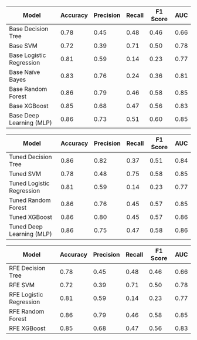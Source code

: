 | Model                      | Accuracy | Precision | Recall | F1 Score | AUC  |
|----------------------------|----------|-----------|--------|----------|------|
| Base Decision Tree         | 0.78     | 0.45      | 0.48   | 0.46     | 0.66 |
| Base SVM                   | 0.72     | 0.39      | 0.71   | 0.50     | 0.78 |
| Base Logistic Regression   | 0.81     | 0.59      | 0.14   | 0.23     | 0.77 |
| Base Naïve Bayes           | 0.83     | 0.76      | 0.24   | 0.36     | 0.81 |
| Base Random Forest         | 0.86     | 0.79      | 0.46   | 0.58     | 0.85 |
| Base XGBoost               | 0.85     | 0.68      | 0.47   | 0.56     | 0.83 |
| Base Deep Learning (MLP)   | 0.86     | 0.73      | 0.51   | 0.60     | 0.85 |

| Model                      | Accuracy | Precision | Recall | F1 Score | AUC  |
|----------------------------|----------|-----------|--------|----------|------|
| Tuned Decision Tree        | 0.86     | 0.82      | 0.37   | 0.51     | 0.84 |
| Tuned SVM                  | 0.78     | 0.48      | 0.75   | 0.58     | 0.85 |
| Tuned Logistic Regression  | 0.81     | 0.59      | 0.14   | 0.23     | 0.77 |
| Tuned Random Forest        | 0.86     | 0.76      | 0.45   | 0.57     | 0.85 |
| Tuned XGBoost              | 0.86     | 0.80      | 0.45   | 0.57     | 0.86 |
| Tuned Deep Learning (MLP)  | 0.86     | 0.75      | 0.47   | 0.58     | 0.86 |

| Model                      | Accuracy | Precision | Recall | F1 Score | AUC  |
|----------------------------|----------|-----------|--------|----------|------|
| RFE Decision Tree          | 0.78     | 0.45      | 0.48   | 0.46     | 0.66 |
| RFE SVM                    | 0.72     | 0.39      | 0.71   | 0.50     | 0.78 |
| RFE Logistic Regression    | 0.81     | 0.59      | 0.14   | 0.23     | 0.77 |
| RFE Random Forest          | 0.86     | 0.79      | 0.46   | 0.58     | 0.85 |
| RFE XGBoost                | 0.85     | 0.68      | 0.47   | 0.56     | 0.83 |

